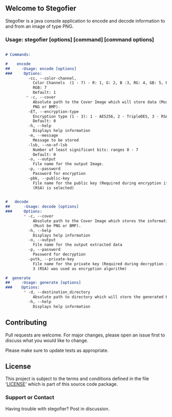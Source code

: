 ## Welcome to Stegofier 

Stegofier is a java console application to encode and decode information to and from an image of type PNG.




### Usage: stegofier [options] [command] [command options]
  
```markdown

# Commands:

#    encode
##     -Usage: encode [options]
###     Options:
          -cc, --color-channel, 
            Color Channels  (1 - 7) - R: 1, G: 2, B :3, RG: 4, GB: 5, RB: 6, 
            RGB: 7
            Default: 1
         * -c, --cover
            Absolute path to the Cover Image which will store data (Must be 
            PNG or BMP).
          -ET, --encryption-type
            Encryption type (1 - 3): 1 - AES256, 2 - TripleDES, 3 - RSA
            Default: 0
          -h, --help
            Displays help information
          -m, --message
            Message to be stored
          -lsb, --no-of-lsb
            Number of least significant bits: ranges 0 - 7
            Default: 0
          -o, --output
            File name for the output Image.
          -p, --password
            Password for encryption
          -pbk, --public-key
            File name for the public key (Required during encryption if -ET=3 
            (RSA) is selected)
            

#   decode
##      -Usage: decode [options]
###     Options:
        * -c, --cover
            Absolute path to the Cover Image which stores the information 
            (Must be PNG or BMP).
          -h, --help
            Displays help information
          -o, --output
            File name for the output extracted data
          -p, --password
            Password for decryption
          -pvtk, --private-key
            File name for the private key (Required during decryption if -ET = 
            3 (RSA) was used as encryption algorithm)

#  generate
##     -Usage: generate [options]
###    Options:
        * -d, --destination_directory
            Absolute path to directory which will store the generated Keys
          -h, --help
            Displays help information


```


## Contributing
Pull requests are welcome. For major changes, please open an issue first to discuss what you would like to change.

Please make sure to update tests as appropriate.

## License
This project is subject to the terms and conditions defined in the file '[LICENSE](https://github.com/Master-COLLiDER/stegofier/LICENSE)' which is part of this source code package.

### Support or Contact

Having trouble with stegofier? Post in discussion.
